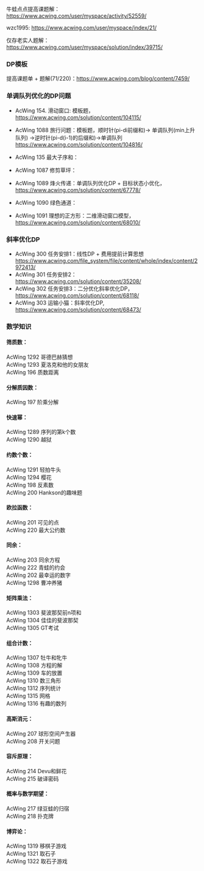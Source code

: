 
牛蛙点点提高课题解：https://www.acwing.com/user/myspace/activity/52559/

wzc1995: https://www.acwing.com/user/myspace/index/21/

仅存老实人题解：https://www.acwing.com/user/myspace/solution/index/39715/



### DP模板

提高课题单 + 题解(71/220)：https://www.acwing.com/blog/content/7459/

### 单调队列优化的DP问题

- AcWing 154. 滑动窗口: 模板题，https://www.acwing.com/solution/content/104115/
- AcWing 1088 旅行问题：模板题，顺时针(pi-di前缀和)-> 单调队列(min上升队列) ->逆时针(pi-d(i-1)的后缀和)->单调队列
https://www.acwing.com/solution/content/104816/

- AcWing 135 最大子序和：     
- AcWing 1087 修剪草坪：       
- AcWing 1089 烽火传递：单调队列优化DP + 目标状态小优化，https://www.acwing.com/solution/content/67778/     
- AcWing 1090 绿色通道：   
- AcWing 1091 理想的正方形：二维滑动窗口模型，https://www.acwing.com/solution/content/68010/  

### 斜率优化DP 
 
- AcWing 300 任务安排1：线性DP + 费用提前计算思想 https://www.acwing.com/file_system/file/content/whole/index/content/2972413/
- AcWing 301 任务安排2：https://www.acwing.com/solution/content/35208/    
- AcWing 302 任务安排3：二分优化斜率优化DP，https://www.acwing.com/solution/content/68118/
- AcWing 303 运输小猫：斜率优化DP, https://www.acwing.com/solution/content/68473/


### 数学知识

#### 筛质数：

AcWing 1292 哥德巴赫猜想     
AcWing 1293 夏洛克和他的女朋友     
AcWing 196 质数距离     

#### 分解质因数：

AcWing 197 阶乘分解     

#### 快速幂：

AcWing 1289 序列的第k个数     
AcWing 1290 越狱     

#### 约数个数：

AcWing 1291 轻拍牛头     
AcWing 1294 樱花     
AcWing 198 反素数     
AcWing 200 Hankson的趣味题     

#### 欧拉函数：

AcWing 201 可见的点     
AcWing 220 最大公约数     

#### 同余：

AcWing 203 同余方程     
AcWing 222 青蛙的约会     
AcWing 202 最幸运的数字     
AcWing 1298 曹冲养猪     

#### 矩阵乘法：
     
AcWing 1303 斐波那契前n项和     
AcWing 1304 佳佳的斐波那契     
AcWing 1305 GT考试     

#### 组合计数：

AcWing 1307 牡牛和牝牛     
AcWing 1308 方程的解     
AcWing 1309 车的放置     
AcWing 1310 数三角形     
AcWing 1312 序列统计     
AcWing 1315 网格     
AcWing 1316 有趣的数列   

#### 高斯消元：

AcWing 207 球形空间产生器          
AcWing 208 开关问题     

#### 容斥原理：

AcWing 214 Devu和鲜花     
AcWing 215 破译密码     

#### 概率与数学期望：

AcWing 217 绿豆蛙的归宿     
AcWing 218 扑克牌     

#### 博弈论：

AcWing 1319 移棋子游戏     
AcWing 1321 取石子     
AcWing 1322 取石子游戏     
